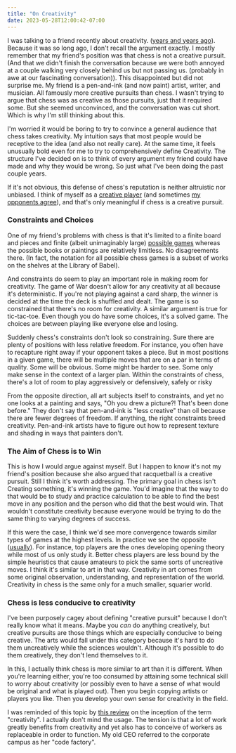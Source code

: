 ```yaml
---
title: "On Creativity"
date: 2023-05-28T12:00:42-07:00
---
```


I was talking to a friend recently about creativity.
([years and years ago](https://open.spotify.com/track/2cC7qULrC9ObbS4w5elt3k?si=a9b3524838634de2)).
Because it was so long ago, I don't recall the argument exactly.
I mostly remember that my friend's position was that chess is not a creative pursuit.
(And that we didn't finish the conversation because we were both annoyed at a couple walking very closely behind us but not passing us. (probably in awe at our fascinating conversation)).
This disappointed but did not surprise me.
My friend is a pen-and-ink (and now paint) artist, writer, and musician.
All famously more creative pursuits than chess.
I wasn't trying to argue that chess was as creative as those pursuits, just that it required some.
But she seemed unconvinced, and the conversation was cut short.
Which is why I'm still thinking about this.

I'm worried it would be boring to try to convince a general audience that chess takes creativity.
My intuition says that most people would be receptive to the idea (and also not really care).
At the same time, it feels unusually bold even for me to try to comprehensively define Creativity.
The structure I've decided on is to think of every argument my friend could have made and why they would be wrong.
So just what I've been doing the past couple years.

If it's not obvious, this defense of chess's reputation is neither altruistic nor unbiased.
I think of myself as a [creative player](https://lichess.org/study/YlbiW0PZ) (and sometimes [my opponents agree](https://lichess.org/study/RmvBdUsS/lZTjyS2q)), and that's only meaningful if chess is a creative pursuit.

### Constraints and Choices
One of my friend's problems with chess is that it's limited to a finite board and pieces and finite (albeit unimaginably large) [possible games](https://en.wikipedia.org/wiki/Shannon_number) whereas the possible books or paintings are relatively limitless.
No disagreements there.
(In fact, the notation for all possible chess games is a subset of works on the shelves at the Library of Babel).

And constraints do seem to play an important role in making room for creativity.
The game of War doesn't allow for any creativity at all because it's deterministic.
If you're not playing against a card sharp, the winner is decided at the time the deck is shuffled and dealt.
The game is so constrained that there's no room for creativity.
A similar argument is true for tic-tac-toe.
Even though you do have some choices, it's a solved game.
The choices are between playing like everyone else and losing.

Suddenly chess's constraints don't look so constraining.
Sure there are plenty of positions with less relative freedom.
For instance, you often have to recapture right away if your opponent takes a piece.
But in most positions in a given game, there will be multiple moves that are on a par in terms of quality.
Some will be obvious.
Some might be harder to see.
Some only make sense in the context of a larger plan.
Within the constraints of chess, there's a lot of room to play aggressively or defensively, safely or risky

From the opposite direction, all art subjects itself to constraints, and yet no one looks at a painting and says, "Oh you drew a picture?! That's been done before."
They don't say that pen-and-ink is "less creative" than oil because there are fewer degrees of freedom.
If anything, the right constraints breed creativity.
Pen-and-ink artists have to figure out how to represent texture and shading in ways that painters don't.

### The Aim of Chess is to Win
This is how I would argue against myself.
But I happen to know it's not my friend's position because she also argued that racquetball *is* a creative pursuit.
Still I think it's worth addressing.
The primary goal in chess isn't Creating something, it's winning the game.
You'd imagine that the way to do that would be to study and practice calculation to be able to find the best move in any position and the person who did that the best would win.
That wouldn't constitute creativity because everyone would be trying to do the same thing to varying degrees of success.

If this were the case, I think we'd see more convergence towards similar types of games at the highest levels.
In practice we see the opposite ([usually](https://en.wikipedia.org/wiki/Berlin_Defence_\(chess\)#Berlin_draw)).
For instance, top players are the ones developing opening theory while most of us only study it.
Better chess players are less bound by the simple heuristics that cause amateurs to pick the same sorts of uncreative moves.
I think it's similar to art in that way. 
Creativity in art comes from some original observation, understanding, and representation of the world.
Creativity in chess is the same only for a much smaller, squarier world.

### Chess is less conducive to creativity
I've been purposely cagey about defining "creative pursuit" because I don't really know what it means.
Maybe you *can* do anything creatively, but creative pursuits are those things which are especially conducive to being creative.
The arts would fall under this category because it's hard to do them uncreatively while the sciences wouldn't.
Although it's possible to do them creatively, they don't lend themselves to it.

In this, I actually think chess is more similar to art than it is different.
When you're learning either, you're too consumed by attaining some technical skill to worry about creativity (or possibly even to have a sense of what would be original and what is played out).
Then you begin copying artists or players you like.
Then you develop your own sense for creativity in the field.

I was reminded of this topic by [this review](https://www.newyorker.com/magazine/2023/04/24/the-cult-of-creativity-samuel-weil-franklin-book-review) on the inception of the term "creativity".
I actually don't mind the usage.
The tension is that a lot of work greatly benefits from creativity and yet also has to conceive of workers as replaceable in order to function.
My old CEO referred to the corporate campus as her "code factory".


